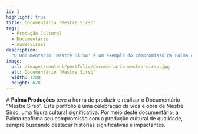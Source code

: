 ```yaml
---
id: 1
highlight: true
title: Documentário “Mestre Sirso"
tags:
  - Produção Cultural
  - Documentário
  - Audiovisual
description:
  "O Documentário 'Mestre Sirso' é um exemplo do compromisso da Palma com a produção cultural de qualidade, destacando a vida de Mestre Sirso."
image:
  url: /images/content/portfolio/documentario-mestre-sirso.jpg
  alt: Documentário “Mestre Sirso"
  width: 1200
  height: 628
---
```

A **Palma Produções** teve a honra de produzir e realizar o Documentário "Mestre Sirso". Este portfolio é uma celebração da vida e obra de Mestre Sirso, uma figura cultural significativa. Por meio deste documentário, a Palma reafirma seu compromisso com a produção cultural de qualidade, sempre buscando destacar histórias significativas e impactantes.
